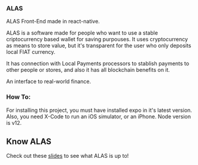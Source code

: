 ### ALAS
ALAS Front-End made in react-native.

ALAS is a software made for people who want to use a stable criptocurrency based wallet for saving purpouses. It uses cryptocurrency as means to store value, but it's transparent for the user who only deposits local FIAT currency.

It has connection with Local Payments processors to stablish payments to other people or stores, and also it has all blockchain benefits on it.

An interface to real-world finance.

### How To:

For installing this project, you must have installed expo in it's latest version. Also, you need X-Code to run an iOS simulator, or an iPhone. Node version is v12.

## Know ALAS

Check out these [slides](https://docs.google.com/presentation/d/19fQORKHi2AhjehcXukmRrlwp6CH1Lf68dzyijMJCqd4/edit?usp=sharing) to see what ALAS is up to!
